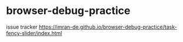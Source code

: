 # browser-debug-practice
issue tracker
https://imran-de.github.io/browser-debug-practice/task-fency-slider/index.html
